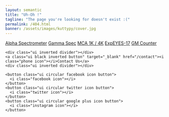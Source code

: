 ```yaml
---
layout: semantic
title: "Uh-Oh !"
tagline: "The page you're looking for doesn't exist :("
permalink: /404.html
banner: /assets/images/kuttypy/cover.jpg
---
```

<div class="ui inverted segment">
	<div class="ui container">
		<a class="ui green inverted button" href="/alphaspec"><i class="chart bar icon"></i>Alpha Spectrometer</a>
		<a class="ui red inverted button" href="/gammaspec"><i class="chart bar outline icon"></i>Gamma Spec</a>
		<a class="ui blue inverted button" href="/mca1k"><i class="chart bar icon"></i>MCA 1K / 4K</a>
		<a class="ui orange inverted button" href="/expeyes17"><i class="graduation cap icon"></i>ExpEYES-17</a>
		<a class="ui teal inverted button" href="/gmcounter"><i class="exclamation triangle icon"></i>GM Counter</a>
	</div>

	<div class="ui inverted divider"></div>
	<a class="ui black inverted button" target="_blank" href="/contact"><i class="phone icon"></i>Contact Us</a>
	<div class="ui inverted divider"></div>

	<button class="ui circular facebook icon button">
	  <i class="facebook icon"></i>
	</button>
	<button class="ui circular twitter icon button">
	  <i class="twitter icon"></i>
	</button>
	<button class="ui circular google plus icon button">
	  <i class="instagram icon"></i>
	</button>
</div>


